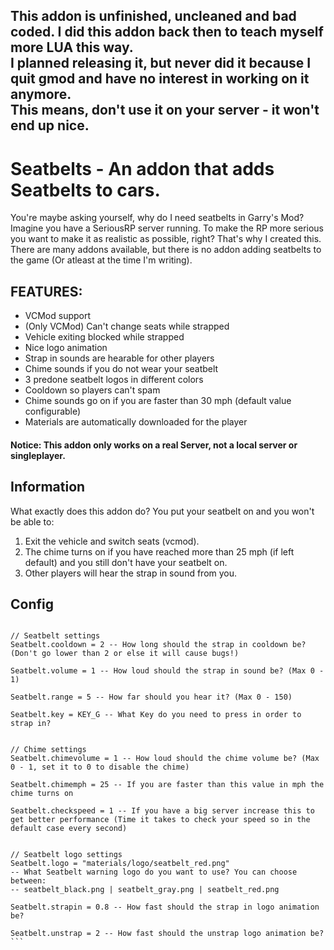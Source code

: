 ## This addon is unfinished, uncleaned and bad coded. I did this addon back then to teach myself more LUA this way.<br/> I planned releasing it, but never did it because I quit gmod and have no interest in working on it anymore.<br/>This means, don't use it on your server - it won't end up nice.


# Seatbelts - An addon that adds Seatbelts to cars.
You're maybe asking yourself, why do I need seatbelts in Garry's Mod?
Imagine you have a SeriousRP server running. To make the RP more serious you want to make it as realistic as possible, right?
That's why I created this. There are many addons available, but there is no addon adding seatbelts to the game (Or atleast at the time I'm writing).


## FEATURES:
* VCMod support
* (Only VCMod) Can't change seats while strapped
* Vehicle exiting blocked while strapped
* Nice logo animation
* Strap in sounds are hearable for other players
* Chime sounds if you do not wear your seatbelt
* 3 predone seatbelt logos in different colors
* Cooldown so players can't spam
* Chime sounds go on if you are faster than 30 mph (default value configurable)
* Materials are automatically downloaded for the player

#### Notice: This addon only works on a real Server, not a local server or singleplayer.


## Information
What exactly does this addon do?
You put your seatbelt on and you won't be able to:

1. Exit the vehicle and switch seats (vcmod).
2. The chime turns on if you have reached more than 25 mph (if left default) and you still don't have your seatbelt on.
3. Other players will hear the strap in sound from you.

## Config
```Seatbelt = {}

// Seatbelt settings
Seatbelt.cooldown = 2 -- How long should the strap in cooldown be? (Don't go lower than 2 or else it will cause bugs!)

Seatbelt.volume = 1 -- How loud should the strap in sound be? (Max 0 - 1)

Seatbelt.range = 5 -- How far should you hear it? (Max 0 - 150)

Seatbelt.key = KEY_G -- What Key do you need to press in order to strap in?


// Chime settings
Seatbelt.chimevolume = 1 -- How loud should the chime volume be? (Max 0 - 1, set it to 0 to disable the chime)

Seatbelt.chimemph = 25 -- If you are faster than this value in mph the chime turns on

Seatbelt.checkspeed = 1 -- If you have a big server increase this to get better performance (Time it takes to check your speed so in the default case every second)


// Seatbelt logo settings
Seatbelt.logo = "materials/logo/seatbelt_red.png"
-- What Seatbelt warning logo do you want to use? You can choose between:
-- seatbelt_black.png | seatbelt_gray.png | seatbelt_red.png

Seatbelt.strapin = 0.8 -- How fast should the strap in logo animation be?

Seatbelt.unstrap = 2 -- How fast should the unstrap logo animation be?```
